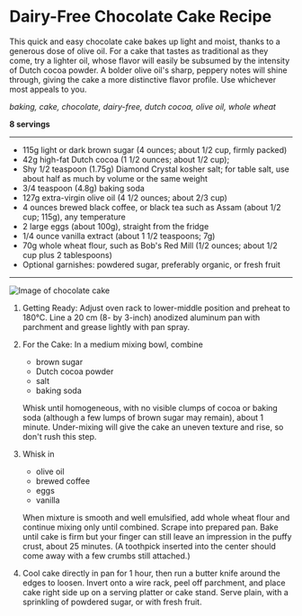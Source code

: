 # Dairy-Free Chocolate Cake Recipe

This quick and easy chocolate cake bakes up light and moist, thanks to a generous dose of olive oil. For a cake that tastes as traditional as they come, try a lighter oil, whose flavor will easily be subsumed by the intensity of Dutch cocoa powder. A bolder olive oil's sharp, peppery notes will shine through, giving the cake a more distinctive flavor profile. Use whichever most appeals to you.

*baking, cake, chocolate, dairy-free, dutch cocoa, olive oil, whole wheat*

**8 servings**

---

- 115g light or dark brown sugar (4 ounces; about 1/2 cup, firmly packed)
- 42g high-fat Dutch cocoa (1 1/2 ounces; about 1/2 cup);
- Shy 1/2 teaspoon (1.75g) Diamond Crystal kosher salt; for table salt, use about half as much by volume or the same weight
- 3/4 teaspoon (4.8g) baking soda
- 127g extra-virgin olive oil (4 1/2 ounces; about 2/3 cup)
- 4 ounces brewed black coffee, or black tea such as Assam (about 1/2 cup; 115g), any temperature
- 2 large eggs (about 100g), straight from the fridge
- 1/4 ounce vanilla extract (about 1 1/2 teaspoons; 7g)
- 70g whole wheat flour, such as Bob's Red Mill (1/2 ounces; about 1/2 cup plus 2 tablespoons)
- Optional garnishes: powdered sugar, preferably organic, or fresh fruit

---

![Image of chocolate cake](https://www.seriouseats.com/2019/03/20190227-chocolate-olive-oil-cake-vicky-wasik-17.jpg)

1. Getting Ready: Adjust oven rack to lower-middle position and preheat to 180°C. Line a 20 cm (8- by 3-inch) anodized aluminum pan with parchment and grease lightly with pan spray.
2. For the Cake: In a medium mixing bowl, combine 
   * brown sugar
   * Dutch cocoa powder
   * salt
   * baking soda

   Whisk until homogeneous, with no visible clumps of cocoa or baking soda (although a few lumps of brown sugar may remain), about 1 minute. Under-mixing will give the cake an uneven texture and rise, so don't rush this step.
3. Whisk in 
   * olive oil
   * brewed coffee
   * eggs
   * vanilla

   When mixture is smooth and well emulsified, add whole wheat flour and continue mixing only until combined. Scrape into prepared pan. Bake until cake is firm but your finger can still leave an impression in the puffy crust, about 25 minutes. (A toothpick inserted into the center should come away with a few crumbs still attached.)
4. Cool cake directly in pan for 1 hour, then run a butter knife around the edges to loosen. Invert onto a wire rack, peel off parchment, and place cake right side up on a serving platter or cake stand.
   Serve plain, with a sprinkling of powdered sugar, or with fresh fruit.
